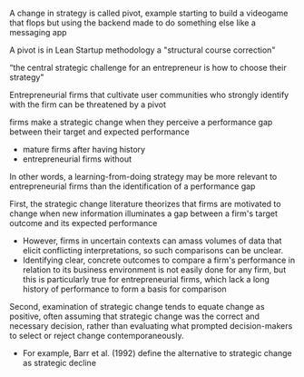 A change in strategy is called pivot, example starting to build a videogame that flops but using the backend made to do something else like a messaging app

A pivot is in Lean Startup methodology a "structural course correction"

“the central strategic challenge for an entrepreneur is how to choose their strategy"

Entrepreneurial firms that cultivate user communities who strongly identify with the firm can be threatened by a pivot

firms make a strategic change when they perceive a performance gap between their target and expected performance
- mature firms after having history 
- entrepreneurial firms without

In other words, a learning-from-doing strategy may be more relevant to entrepreneurial firms than the identification of a performance gap


First, the strategic change literature theorizes that firms are motivated to change when new information illuminates a gap between a firm's target outcome and its expected performance
- However, firms in uncertain contexts can amass volumes of data that elicit conflicting interpretations, so such comparisons can be unclear.
- Identifying clear, concrete outcomes to compare a firm's performance in relation to its business environment is not easily done for any firm, but this is particularly true for entrepreneurial firms, which lack a long history of performance to form a basis for comparison

Second, examination of strategic change tends to equate change as positive, often assuming that strategic change was the correct and necessary decision, rather than evaluating what prompted decision-makers to select or reject change contemporaneously. 
- For example, Barr et al. (1992) define the alternative to strategic change as strategic decline